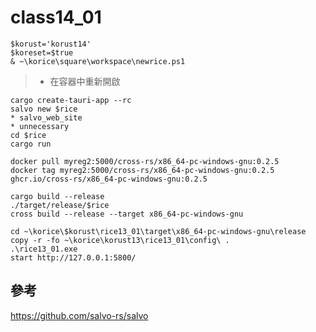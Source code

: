 # class14_01
```
$korust='korust14'
$koreset=$true
& ~\korice\square\workspace\newrice.ps1
```
> * 在容器中重新開啟
```
cargo create-tauri-app --rc
salvo new $rice
* salvo_web_site
* unnecessary
cd $rice
cargo run
```
```
docker pull myreg2:5000/cross-rs/x86_64-pc-windows-gnu:0.2.5
docker tag myreg2:5000/cross-rs/x86_64-pc-windows-gnu:0.2.5 ghcr.io/cross-rs/x86_64-pc-windows-gnu:0.2.5
```
```
cargo build --release
./target/release/$rice
cross build --release --target x86_64-pc-windows-gnu
```
```
cd ~\korice\$korust\rice13_01\target\x86_64-pc-windows-gnu\release
copy -r -fo ~\korice\korust13\rice13_01\config\ .
.\rice13_01.exe
start http://127.0.0.1:5800/
```

## 參考
https://github.com/salvo-rs/salvo
